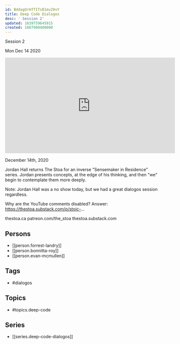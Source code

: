 ```yaml
---
id: BddagOrHffITsB1mv20vY
title: Deep Code Dialogos
desc: ' Session 2'
updated: 1639759645915
created: 1607900400000
---
```



 Session 2

Mon Dec 14 2020

<iframe width="560" height="315" src="https://www.youtube.com/embed/mkiNFQIe2nI" title="Deep Code Dialogos: Session 2 w/ Forrest Landry, Bonnitta Roy, and Evan McMullen" frameborder="0" allow="accelerometer; autoplay; clipboard-write; encrypted-media; gyroscope; picture-in-picture" allowfullscreen ></iframe>

December 14th, 2020

Jordan Hall returns The Stoa for an inverse "Sensemaker in Residence" series. Jordan presents concepts, at the edge of his thinking, and then "we" begin to contemplate them more deeply.

Note: Jordan Hall was a no show today, but we had a great dialogos session regardless. 

Why are the YouTube comments disabled? Answer: https://thestoa.substack.com/p/stoic-...

thestoa.ca
patreon.com/the_stoa
thestoa.substack.com

## Persons

- [[person.forrest-landry]]
- [[person.bonnitta-roy]]
- [[person.evan-mcmullen]]

## Tags

- #dialogos

## Topics

- #topics.deep-code

## Series

- [[series.deep-code-dialogos]]


